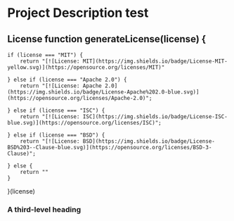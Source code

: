 # Project Description test

## License function generateLicense(license) {
    if (license === "MIT") {
        return "[![License: MIT](https://img.shields.io/badge/License-MIT-yellow.svg)](https://opensource.org/licenses/MIT)"

    } else if (license === "Apache 2.0") {
        return "[![License: Apache 2.0](https://img.shields.io/badge/License-Apache%202.0-blue.svg)](https://opensource.org/licenses/Apache-2.0)";

    } else if (license === "ISC") {
        return "[![License: ISC](https://img.shields.io/badge/License-ISC-blue.svg)](https://opensource.org/licenses/ISC)";

    } else if (license === "BSD") {
        return "[![License: BSD](https://img.shields.io/badge/License-BSD%203--Clause-blue.svg)](https://opensource.org/licenses/BSD-3-Clause)";

    } else {
        return ""
    }
}(license) 

### A third-level heading
